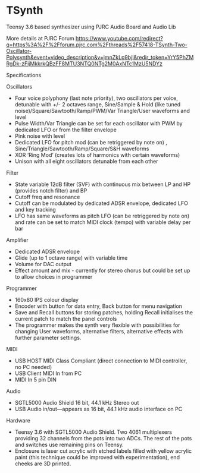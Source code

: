 # TSynth
Teensy 3.6 based synthesizer using PJRC Audio Board and Audio Lib

More details at PJRC Forum https://www.youtube.com/redirect?q=https%3A%2F%2Fforum.pjrc.com%2Fthreads%2F57418-TSynth-Two-Oscillator-Polysynth&event=video_description&v=jmnZkLp9bjI&redir_token=YrY5PhZMRgDk-zFijMkkrkQBzFF8MTU3NTQ0NTg2M0AxNTc1MzU5NDYz

Specifications

Oscillators
- Four voice polyphony (last note priority), two oscillators per voice, detunable with +/- 2 octaves range, Sine/Sample & Hold (like tuned noise)/Square/Sawtooth/Ramp/PWM/Var Triangle/User waveforms and level
- Pulse Width/Var Triangle can be set for each oscillator with PWM by dedicated LFO or from the filter envelope
- Pink noise with level
- Dedicated LFO for pitch mod (can be retriggered by note on) , Sine/Triangle/Sawtooth/Ramp/Square/S&H waveforms
- XOR ‘Ring Mod’ (creates lots of harmonics with certain waveforms)
- Unison with all eight oscillators detunable from each other

Filter
- State variable 12dB filter (SVF) with continuous mix between LP and HP (provides notch filter) and BP
- Cutoff freq and resonance
- Cutoff can be modulated by dedicated ADSR envelope, dedicated LFO and key tracking
- LFO has same waveforms as pitch LFO (can be retriggered by note on)  and rate can be set to match MIDI clock  (tempo) with variable delay per bar

Amplifier
- Dedicated ADSR envelope
- Glide (up to 1 octave range) with variable time
- Volume for DAC output
- Effect amount and mix  - currently for stereo chorus but could be set up to allow choices in programmer

Programmer
- 160x80 IPS colour display
- Encoder with button for data entry, Back button for menu navigation
- Save and Recall buttons for storing patches, holding Recall initialises the current patch to match the panel controls
- The programmer makes the synth very flexible with possibilities for changing User waveforms, alternative filters, alternative effects with further parameter settings.

MIDI
- USB HOST MIDI Class Compliant (direct connection to MIDI controller, no PC needed)
- USB Client MIDI In from PC
- MIDI In 5 pin DIN

Audio
- SGTL5000 Audio Shield 16 bit, 44.1 kHz  Stereo out
- USB Audio in/out—appears as 16 bit, 44.1 kHz  audio interface on PC

Hardware
- Teensy 3.6 with SGTL5000 Audio Shield. Two 4061 multiplexers providing 32 channels from the pots into two ADCs. The rest of the pots and switches use remaining pins on Teensy.
- Enclosure is laser cut acrylic with etched labels filled with yellow acrylic paint (this technique could be improved with experimentation), end cheeks are 3D printed.

